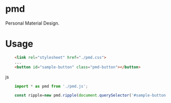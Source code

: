 # pmd
Personal Material Design.

# Usage
~~~html
    <link rel="stylesheet" href="./pmd.css">
    ...
    <button id="sample-button" class="pmd-button"></button>
~~~

js
~~~javascript
    import * as pmd from './pmd.js';

    const ripple=new pmd.ripple(document.querySelector('#sample-button'));
~~~

